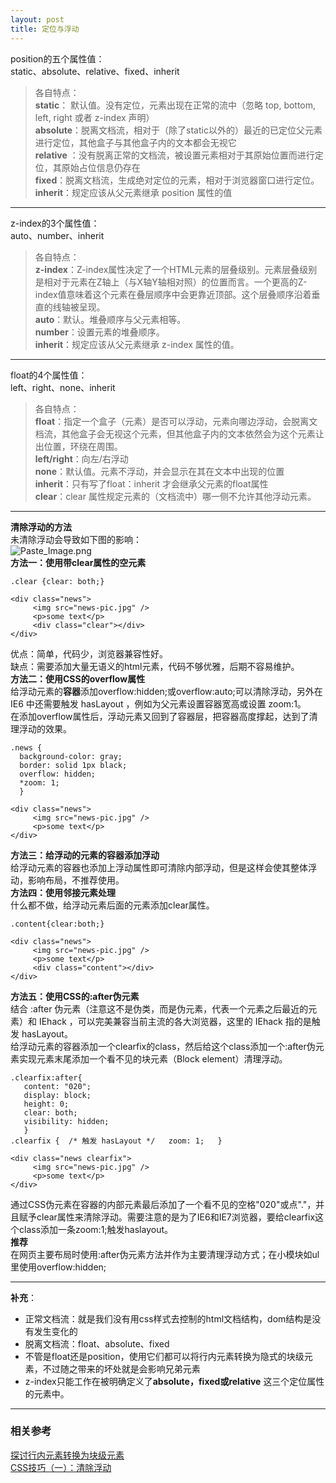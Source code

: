 ```yaml
---
layout: post
title: 定位与浮动
---
```


position的五个属性值：   
static、absolute、relative、fixed、inherit   

>各自特点：      
**static**：	默认值。没有定位，元素出现在正常的流中（忽略 top, bottom, left, right 或者 z-index 声明）  
**absolute**：脱离文档流，相对于（除了static以外的）最近的已定位父元素进行定位，其他盒子与其他盒子内的文本都会无视它     
**relative** ：没有脱离正常的文档流，被设置元素相对于其原始位置而进行定位，其原始占位信息仍存在   
**fixed**：脱离文档流，生成绝对定位的元素，相对于浏览器窗口进行定位。    
**inherit**：规定应该从父元素继承 position 属性的值   

***

z-index的3个属性值：    
auto、number、inherit    

>各自特点：    
**z-index**：Z-index属性决定了一个HTML元素的层叠级别。元素层叠级别是相对于元素在Z轴上（与X轴Y轴相对照）的位置而言。一个更高的Z-index值意味着这个元素在叠层顺序中会更靠近顶部。这个层叠顺序沿着垂直的线轴被呈现。      
**auto**：默认。堆叠顺序与父元素相等。   
**number**：设置元素的堆叠顺序。  
**inherit**：规定应该从父元素继承 z-index 属性的值。   

***

float的4个属性值：  
left、right、none、inherit   


>各自特点：     
**float**：指定一个盒子（元素）是否可以浮动，元素向哪边浮动，会脱离文档流，其他盒子会无视这个元素，但其他盒子内的文本依然会为这个元素让出位置，环绕在周围。     
**left/right**：向左/右浮动  
**none**：默认值。元素不浮动，并会显示在其在文本中出现的位置  
**inherit**：只有写了float：inherit 才会继承父元素的float属性   
**clear**：clear 属性规定元素的（文档流中）哪一侧不允许其他浮动元素。   

***

**清除浮动的方法**     
未清除浮动会导致如下图的影响：  
![Paste_Image.png](http://upload-images.jianshu.io/upload_images/1644692-8627b3e4f69a3594.png?imageMogr2/auto-orient/strip%7CimageView2/2/w/1240)  
**方法一：使用带clear属性的空元素**    

```
.clear {clear: both;}  

<div class="news">   
     <img src="news-pic.jpg" />  
     <p>some text</p>  
     <div class="clear"></div>  
</div>  
```  

优点：简单，代码少，浏览器兼容性好。   
缺点：需要添加大量无语义的html元素，代码不够优雅，后期不容易维护。     
**方法二：使用CSS的overflow属性**   
给浮动元素的**容器**添加overflow:hidden;或overflow:auto;可以清除浮动，另外在 IE6 中还需要触发 hasLayout ，例如为父元素设置容器宽高或设置 zoom:1。   
在添加overflow属性后，浮动元素又回到了容器层，把容器高度撑起，达到了清理浮动的效果。   

```
.news {  
  background-color: gray;  
  border: solid 1px black;  
  overflow: hidden;  
  *zoom: 1;  
  }  

<div class="news">  
     <img src="news-pic.jpg" />  
     <p>some text</p>  
</div>  
```  

**方法三：给浮动的元素的容器添加浮动**  
给浮动元素的容器也添加上浮动属性即可清除内部浮动，但是这样会使其整体浮动，影响布局，不推荐使用。  
**方法四：使用邻接元素处理**  
什么都不做，给浮动元素后面的元素添加clear属性。  

```
.content{clear:both;}  

<div class="news">    
     <img src="news-pic.jpg" />  
     <p>some text</p>  
     <div class="content"></div>  
</div>  
```

**方法五：使用CSS的:after伪元素**  
结合 :after 伪元素（注意这不是伪类，而是伪元素，代表一个元素之后最近的元素）和 IEhack ，可以完美兼容当前主流的各大浏览器，这里的 IEhack 指的是触发 hasLayout。  
给浮动元素的容器添加一个clearfix的class，然后给这个class添加一个:after伪元素实现元素末尾添加一个看不见的块元素（Block element）清理浮动。  

```
.clearfix:after{      
   content: "020";  
   display: block;  
   height: 0;  
   clear: both;  
   visibility: hidden;  
   }    
.clearfix {  /* 触发 hasLayout */   zoom: 1;   }  

<div class="news clearfix">  
     <img src="news-pic.jpg" />  
     <p>some text</p>  
</div>  
```

通过CSS伪元素在容器的内部元素最后添加了一个看不见的空格"020"或点"."，并且赋予clear属性来清除浮动。需要注意的是为了IE6和IE7浏览器，要给clearfix这个class添加一条zoom:1;触发haslayout。     
**推荐**  
在网页主要布局时使用:after伪元素方法并作为主要清理浮动方式；在小模块如ul里使用overflow:hidden;    

*** 

**补充**：   
 - 正常文档流：就是我们没有用css样式去控制的html文档结构，dom结构是没有发生变化的     
 - 脱离文档流：float、absolute、fixed      
 - 不管是float还是position，使用它们都可以将行内元素转换为隐式的块级元素，不过随之带来的坏处就是会影响兄弟元素    
 - z-index只能工作在被明确定义了**absolute，fixed或relative** 这三个定位属性的元素中。    
***

### 相关参考  
[探讨行内元素转换为块级元素](http://www.cnblogs.com/ChengWuyi/p/4718765.html)  
[CSS技巧（一）：清除浮动](http://www.cnblogs.com/ForEvErNoME/p/3383539.html)   